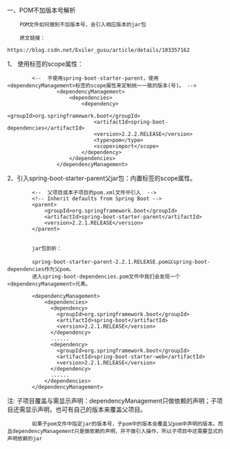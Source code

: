 
 
一、POM不加版本号解析
    
        POM文件如何做到不加版本号，会引入相应版本的jar包
        
        原文链接：
                https://blog.csdn.net/Exiler_gusu/article/details/103357162

        
   1、 使用<dependencyManagement>标签的scope属性：
   
            <--  不使用spring-boot-starter-parent，使用<dependencyManagement>标签的scope属性来定制统一一致的版本(号)。 -->
                	<dependencyManagement>
                		<dependencies>
                			<dependency>
                				<groupId>org.springframework.boot</groupId>
                				<artifactId>spring-boot-dependencies</artifactId>
                				<version>2.2.2.RELEASE</version>
                				<type>pom</type>
                				<scope>import</scope>
                			</dependency>
                		</dependencies>
                	</dependencyManagement>
   
   2、引入spring-boot-starter-parent父jar包：内置<dependencyManagement>标签的scope属性。
   
            <--  父项目或本子项目的pom.xml文件中引入  -->
            <!-- Inherit defaults from Spring Boot -->
            <parent>
                <groupId>org.springframework.boot</groupId>
                <artifactId>spring-boot-starter-parent</artifactId>
                <version>2.2.1.RELEASE</version>
            </parent>  
            
            
            jar包剖析：
            
            spring-boot-starter-parent-2.2.1.RELEASE.pom以spring-boot-dependencies作为父pom。
            进入spring-boot-dependencies.pom文件中我们会发现一个<dependencyManagement>元素。

            <dependencyManagement>
                <dependencies>
                  <dependency>
                    <groupId>org.springframework.boot</groupId>
                    <artifactId>spring-boot</artifactId>
                    <version>2.2.1.RELEASE</version>
                  </dependency>
                  ......
                  <dependency>
                    <groupId>org.springframework.boot</groupId>
                    <artifactId>spring-boot-starter-web</artifactId>
                    <version>2.2.1.RELEASE</version>
                  </dependency>
                  ......
                </dependencies>
            </dependencyManagement>
    
   注: 子项目覆盖与需显示声明：dependencyManagement只做依赖的声明；子项目还需显示声明，也可有自己的版本来覆盖父项目。
    
            如果子pom文件中指定jar的版本号，子pom中的版本会覆盖父pom中声明的版本。而且dependencyManagement只是做依赖的声明，并不做引入操作，所以子项目中还需要显式的声明依赖的jar

